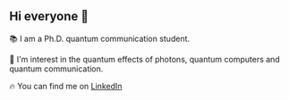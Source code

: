 ## Hi everyone :wave:
:books: I am a Ph.D. quantum communication student.

:high_brightness: I'm interest in the quantum effects of photons, quantum computers and quantum communication.

:fire: You can find me on [LinkedIn](https://www.linkedin.com/in/federico-berra-160119100/)
